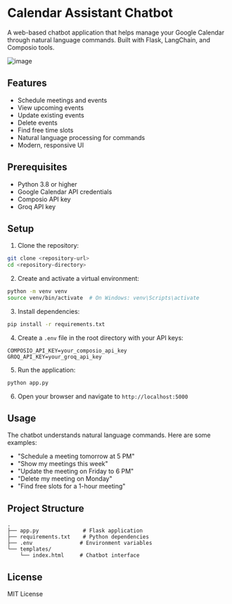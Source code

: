 # Calendar Assistant Chatbot

A web-based chatbot application that helps manage your Google Calendar through natural language commands. Built with Flask, LangChain, and Composio tools.

![image](https://github.com/user-attachments/assets/4216b5da-370b-40ff-a167-e3c413d79fcb)

## Features

- Schedule meetings and events
- View upcoming events
- Update existing events
- Delete events
- Find free time slots
- Natural language processing for commands
- Modern, responsive UI

## Prerequisites

- Python 3.8 or higher
- Google Calendar API credentials
- Composio API key
- Groq API key

## Setup

1. Clone the repository:
```bash
git clone <repository-url>
cd <repository-directory>
```

2. Create and activate a virtual environment:
```bash
python -m venv venv
source venv/bin/activate  # On Windows: venv\Scripts\activate
```

3. Install dependencies:
```bash
pip install -r requirements.txt
```

4. Create a `.env` file in the root directory with your API keys:
```
COMPOSIO_API_KEY=your_composio_api_key
GROQ_API_KEY=your_groq_api_key
```

5. Run the application:
```bash
python app.py
```

6. Open your browser and navigate to `http://localhost:5000`

## Usage

The chatbot understands natural language commands. Here are some examples:

- "Schedule a meeting tomorrow at 5 PM"
- "Show my meetings this week"
- "Update the meeting on Friday to 6 PM"
- "Delete my meeting on Monday"
- "Find free slots for a 1-hour meeting"

## Project Structure

```
.
├── app.py              # Flask application
├── requirements.txt    # Python dependencies
├── .env               # Environment variables
└── templates/
    └── index.html     # Chatbot interface
```

## License

MIT License 
